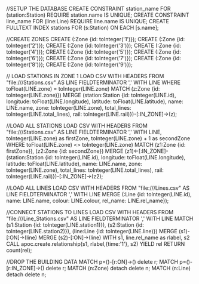 //SETUP THE DATABASE
CREATE CONSTRAINT station_name FOR (station:Station) REQUIRE station.name IS UNIQUE;
CREATE CONSTRAINT line_name FOR (line:Line) REQUIRE line.name IS UNIQUE;
CREATE FULLTEXT INDEX stations FOR (s:Station) ON EACH [s.name];

//CREATE ZONES
CREATE (:Zone {id: toInteger('1')});
CREATE (:Zone {id: toInteger('2')});
CREATE (:Zone {id: toInteger('3')});
CREATE (:Zone {id: toInteger('4')});
CREATE (:Zone {id: toInteger('5')});
CREATE (:Zone {id: toInteger('6')});
CREATE (:Zone {id: toInteger('7')});
CREATE (:Zone {id: toInteger('8')});
CREATE (:Zone {id: toInteger('9')});

// LOAD STATIONS IN ZONE 1
LOAD CSV WITH HEADERS FROM "file:///Stations.csv" AS LINE FIELDTERMINATOR ',' 
WITH LINE WHERE toFloat(LINE.zone) = toInteger(LINE.zone)
MATCH (z:Zone {id: toInteger(LINE.zone)})
MERGE (station:Station {id: toInteger(LINE.id), longitude: toFloat(LINE.longitude), latitude: toFloat(LINE.latitude), name: LINE.name, zone: toInteger(LINE.zone), total_lines: toInteger(LINE.total_lines), rail: toInteger(LINE.rail)})-[:IN_ZONE]->(z);

//LOAD ALL STATIONS
LOAD CSV WITH HEADERS FROM "file:///Stations.csv" AS LINE FIELDTERMINATOR ',' 
WITH LINE, toInteger(LINE.zone) as firstZone, toInteger(LINE.zone) + 1 as secondZone WHERE toFloat(LINE.zone) <> toInteger(LINE.zone)
MATCH (z1:Zone {id: firstZone}), (z2:Zone {id: secondZone})
MERGE (z1)<-[:IN_ZONE]-(station:Station {id: toInteger(LINE.id), longitude: toFloat(LINE.longitude), latitude: toFloat(LINE.latitude), name: LINE.name, zone: toInteger(LINE.zone), total_lines: toInteger(LINE.total_lines), rail: toInteger(LINE.rail)})-[:IN_ZONE]->(z2);

//LOAD ALL LINES
LOAD CSV WITH HEADERS FROM "file:///Lines.csv" AS LINE FIELDTERMINATOR ',' WITH LINE
MERGE (:Line {id: toInteger(LINE.id), name: LINE.name, colour: LINE.colour, rel_name: LINE.rel_name});

//CONNECT STATIONS TO LINES
LOAD CSV WITH HEADERS FROM "file:///Line_Stations.csv" AS LINE FIELDTERMINATOR ',' WITH LINE
MATCH (s1:Station {id: toInteger(LINE.station1)}), (s2:Station {id: toInteger(LINE.station2)}), (line:Line {id: toInteger(LINE.line)})
MERGE (s1)-[:ON]->(line)
MERGE (s2)-[:ON]->(line)
WITH s1, line.rel_name as rlabel, s2
CALL apoc.create.relationship(s1, rlabel,{time:'1'}, s2) YIELD rel
RETURN count(rel);

//DROP THE BUILDING DATA
MATCH p=()-[r:ON]->() delete r;
MATCH p=()-[r:IN_ZONE]->() delete r;
MATCH (n:Zone) detach delete n;
MATCH (n:Line) detach delete n;
